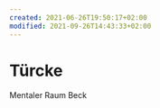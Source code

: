 ```yaml
---
created: 2021-06-26T19:50:17+02:00
modified: 2021-09-26T14:43:33+02:00
---
```


# Türcke

Mentaler Raum
Beck
